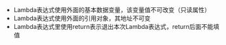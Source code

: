 * Lambda表达式使用外面的基本数据变量，该变量值不可改变（只读属性）
* Lambda表达式使用外面的引用对象，其地址不可变
* Lambda表达式里使用return表示退出本次Lambda表达式，return后面不能填值